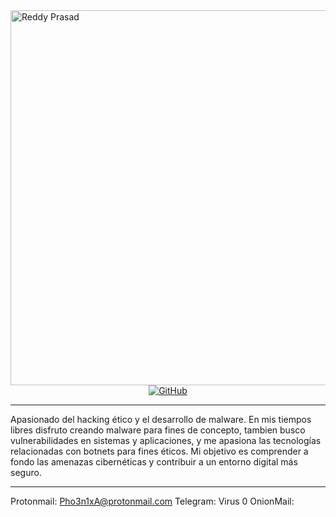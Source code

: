 <img src="https://www.securitylab.lat/upload/iblock/1a1/9dttgclzwgjwokfvxg1w3pq4jtjnhroq.jpg" alt="Reddy Prasad" align="left" width="600" height="600">

<p align="center">
	<a href="https://github.com/Voidnet01"><img src="https://img.shields.io/github/followers/reddyprasade.svg?label=GitHub&style=social" alt="GitHub"></a>
</p>

---

<p>Apasionado del hacking ético y el desarrollo de malware. En mis tiempos libres disfruto creando malware para fines de concepto, tambien busco vulnerabilidades en sistemas y aplicaciones, y me apasiona las tecnologías relacionadas con botnets para fines éticos. Mi objetivo es comprender a fondo las amenazas cibernéticas y contribuir a un entorno digital más seguro.
 </p>

---
Protonmail: Pho3n1xA@protonmail.com
Telegram: Virus 0
OnionMail:
